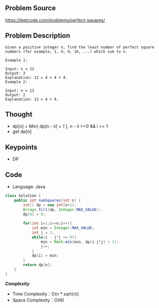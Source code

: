 ## Problem Source
https://leetcode.com/problems/perfect-squares/

## Problem Description
```
Given a positive integer n, find the least number of perfect square numbers (for example, 1, 4, 9, 16, ...) which sum to n.

Example 1:

Input: n = 12
Output: 3 
Explanation: 12 = 4 + 4 + 4.
Example 2:

Input: n = 13
Output: 2
Explanation: 13 = 4 + 9.
```

## Thought
- dp[n] = Min{ dp[n - i*i] + 1 },  n - i*i >=0 && i >= 1
- get dp[n]

## Keypoints
- DP


## Code
* Language: Java

```Java
class Solution {
    public int numSquares(int n) {
        int[] dp = new int[n+1];
        Arrays.fill(dp, Integer.MAX_VALUE);
        dp[0] = 0;
        
        for(int i=1;i<=n;i++){
            int min = Integer.MAX_VALUE;
            int j = 1;
            while(i - j*j >= 0){
                min = Math.min(min, dp[i-j*j] + 1);
                j++;
            }
            dp[i] = min;
        }      
        return dp[n];        
    }
}
```

***Complexity***

- Time Complexity：O(n * sqrt(n))
- Space Complexity：O(N)

